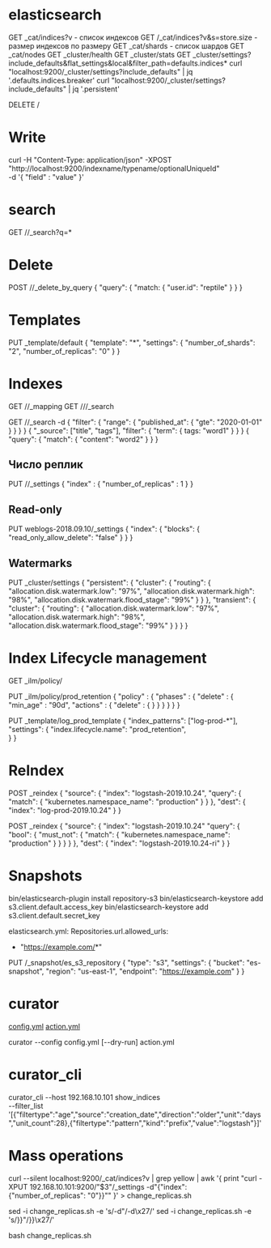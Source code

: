 # elasticsearch

GET _cat/indices?v - список индексов
GET /_cat/indices?v&s=store.size - размер индексов по размеру
GET _cat/shards - список шардов
GET _cat/nodes
GET _cluster/health
GET _cluster/stats
GET _cluster/settings?include_defaults&flat_settings&local&filter_path=defaults.indices*
curl "localhost:9200/_cluster/settings?include_defaults" | jq '.defaults.indices.breaker'
curl "localhost:9200/_cluster/settings?include_defaults" | jq '.persistent'

DELETE /<index>

# Write
curl -H "Content-Type: application/json" -XPOST "http://localhost:9200/indexname/typename/optionalUniqueId" \
  -d '{ "field" : "value" }'

# search
GET /<index>/_search?q=*

# Delete
POST /<index>/_delete_by_query {
  "query": {
    "match: {
      "user.id": "reptile"
    }
  }
}

# Templates
PUT _template/default
{
  "template": "*",
  "settings": {
    "number_of_shards": "2",
    "number_of_replicas": "0"
  }
}

# Indexes
GET /<index>/_mapping
GET /<index>/<type>/_search

GET /<index>/<type>_search -d 
{
  "filter": {
    "range": {
      "published_at": { "gte": "2020-01-01" }
    }
  }
}
{
  "_source": ["title", "tags"],
  "filter": {
    "term": { tags: "word1" }
  }
}
{
  "query": {
    "match": { "content": "word2" }
  }
}

## Число реплик
PUT /<index>/_settings
{
    "index" : {
        "number_of_replicas" : 1
    }
}

## Read-only
PUT weblogs-2018.09.10/_settings
{
  "index": {
    "blocks": {
      "read_only_allow_delete": "false"
    }
  }
}

## Watermarks
PUT _cluster/settings
{
  "persistent": {
    "cluster": {
      "routing": {
        "allocation.disk.watermark.low": "97%",
        "allocation.disk.watermark.high": "98%",
        "allocation.disk.watermark.flood_stage": "99%"
      }
    }
  },
  "transient": {
    "cluster": {
      "routing": {
        "allocation.disk.watermark.low": "97%",
        "allocation.disk.watermark.high": "98%",
        "allocation.disk.watermark.flood_stage": "99%"
      }
    }
  }
}

# Index Lifecycle management
GET _ilm/policy/<index>

PUT _ilm/policy/prod_retention
{
  "policy" : {
    "phases" : {
      "delete" : {
        "min_age" : "90d",
        "actions" : {
          "delete" : { }
        }
      }
    }
  }
}

PUT _template/log_prod_template
{
  "index_patterns": ["log-prod-*"],                 
  "settings": {
    "index.lifecycle.name": "prod_retention",        
  }
}

# ReIndex
POST _reindex
{
  "source": {
    "index": "logstash-2019.10.24",
    "query": {
      "match": {
        "kubernetes.namespace_name": "production"
      }
    }
  },
  "dest": {
    "index": "log-prod-2019.10.24"
  }
}

POST _reindex
{
  "source": {
    "index": "logstash-2019.10.24"
    "query": {
      "bool": { 
        "must_not": {
          "match": {
            "kubernetes.namespace_name": "production"
           }
        }
      }
    }
  },
  "dest": {
    "index": "logstash-2019.10.24-ri"
  }
}

# Snapshots
bin/elasticsearch-plugin install repository-s3
bin/elasticsearch-keystore add s3.client.default.access_key
bin/elasticsearch-keystore add s3.client.default.secret_key

elasticsearch.yml:
Repositories.url.allowed_urls:
- "https://example.com/*"

PUT /_snapshot/es_s3_repository
{
  "type": "s3",
  "settings": {
    "bucket": "es-snapshot",
    "region": "us-east-1",
    "endpoint": "https://example.com"
  }
}

# curator
[config.yml](https://www.elastic.co/guide/en/elasticsearch/client/curator/current/configfile.html)
[action.yml](https://www.elastic.co/guide/en/elasticsearch/client/curator/current/examples.html)

curator --config config.yml [--dry-run] action.yml

# curator_cli
curator_cli --host 192.168.10.101 show_indices \
  --filter_list '[{"filtertype":"age","source":"creation_date","direction":"older","unit":"days","unit_count":28},{"filtertype":"pattern","kind":"prefix","value":"logstash"}]'

# Mass operations
curl --silent localhost:9200/_cat/indices?v | grep yellow | awk '{ print "curl -XPUT 192.168.10.101:9200/"$3"/_settings -d\"{\"index\":{\"number_of_replicas\": \"0\"}}\"" }' > change_replicas.sh

sed -i change_replicas.sh -e 's/-d"/-d\x27/'
sed -i change_replicas.sh -e 's/}}"/}}\x27/'

bash change_replicas.sh
